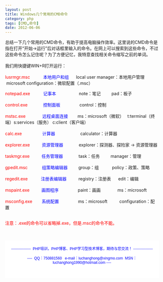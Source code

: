```yaml
---
layout: post
title: Windows几个常用的CMD命令
category: php
tags: [CMD,命令]
date: 2012-06-06
---
```

<p>总结一下几个常用的CMD命令，有助于提高电脑操作效率。这里说的CMD命令是指在打开&ldquo;开始-&gt;运行&rdquo;后对话框里输入的命令。在网上可以搜索到这些命令，不过这些命令怎么记住呢？为了方便记忆，我特意查找相关命令缩写之前的单词。<br />
&nbsp;<br />
我们用快捷键WIN+R打开运行：<br />
&nbsp;<br />
<span style="color: rgb(255, 0, 0);">lusrmgr.msc&nbsp;&nbsp;</span>&nbsp;&nbsp;&nbsp;&nbsp;&nbsp;&nbsp;&nbsp;&nbsp;<span style="color: rgb(0, 0, 255);">&nbsp;本地用户和组&nbsp;</span>&nbsp; &nbsp; &nbsp;local user manager：本地用户管理&nbsp;&nbsp;&nbsp;&nbsp;&nbsp;&nbsp;&nbsp; &nbsp;microsoft configuration：微软配置（.msc）</p>
<p><span style="color: rgb(255, 0, 0);">notepad.exe</span>&nbsp;&nbsp;&nbsp;&nbsp;&nbsp;&nbsp;&nbsp;&nbsp;&nbsp;&nbsp;&nbsp;<span style="color: rgb(0, 0, 255);">记事本&nbsp;</span>&nbsp;&nbsp;&nbsp;&nbsp;&nbsp;&nbsp;&nbsp;&nbsp;&nbsp;&nbsp;&nbsp;&nbsp;&nbsp;&nbsp;&nbsp;&nbsp;&nbsp; note：笔记&nbsp;&nbsp;&nbsp;&nbsp;&nbsp;&nbsp;&nbsp; &nbsp;pad：板子<br />
<br />
<span style="color: rgb(255, 0, 0);">control.exe</span>&nbsp;&nbsp;&nbsp;&nbsp;&nbsp;&nbsp;&nbsp;&nbsp;&nbsp;&nbsp;&nbsp;&nbsp; <span style="color: rgb(0, 0, 255);">控制面板</span>&nbsp;&nbsp;&nbsp;&nbsp;&nbsp;&nbsp;&nbsp;&nbsp;&nbsp;&nbsp;&nbsp;&nbsp;&nbsp;&nbsp;&nbsp;&nbsp;control：控制<br />
<br />
<span style="color: rgb(255, 0, 0);">mstsc.exe</span>&nbsp;&nbsp;&nbsp;&nbsp;&nbsp;&nbsp;&nbsp;&nbsp;&nbsp;&nbsp;&nbsp;&nbsp;&nbsp;<span style="color: rgb(0, 0, 255);">&nbsp;远程桌面连接 &nbsp; &nbsp; &nbsp; &nbsp;</span>ms：microsoft（微软）&nbsp; &nbsp;t:terminal（终端）s:services（服务） c:client（客户端）<span style="color: rgb(0, 0, 255);"><br />
<br />
</span><span style="color: rgb(255, 0, 0);">calc.exe&nbsp;</span>&nbsp;&nbsp;&nbsp;&nbsp;&nbsp;&nbsp;&nbsp;&nbsp;&nbsp;&nbsp;&nbsp;&nbsp;&nbsp;&nbsp;&nbsp;<span style="color: rgb(0, 0, 255);"> 计算器&nbsp;</span>&nbsp; &nbsp; &nbsp; &nbsp; &nbsp; &nbsp; &nbsp; &nbsp; &nbsp; &nbsp; calculator：计算器<br />
<br />
<span style="color: rgb(255, 0, 0);">explorer.exe</span>&nbsp;&nbsp;&nbsp;&nbsp;&nbsp;&nbsp;&nbsp;&nbsp;&nbsp; <span style="color: rgb(0, 0, 255);">资源管理器</span>&nbsp;&nbsp;&nbsp;&nbsp;&nbsp;&nbsp;&nbsp;&nbsp;&nbsp;&nbsp;&nbsp;&nbsp;&nbsp;explorer：探测器、探险家 -&gt; 资源管理器<br />
<br />
<span style="color: rgb(255, 0, 0);">taskmgr.exe</span>&nbsp;&nbsp;&nbsp;&nbsp;&nbsp;&nbsp;&nbsp;&nbsp;&nbsp; <span style="color: rgb(0, 0, 255);">任务管理器</span>&nbsp;&nbsp;&nbsp;&nbsp;&nbsp;&nbsp;&nbsp;&nbsp;&nbsp;&nbsp;&nbsp;&nbsp;&nbsp;task：任务&nbsp;&nbsp;&nbsp;&nbsp;&nbsp;&nbsp; &nbsp; manager：管理<br />
<br />
<span style="color: rgb(255, 0, 0);">gpedit.msc</span>&nbsp;&nbsp;&nbsp;&nbsp;&nbsp;&nbsp;&nbsp;&nbsp;&nbsp;&nbsp;&nbsp; <span style="color: rgb(0, 0, 255);">组策略编辑器</span>&nbsp;&nbsp;&nbsp;&nbsp;&nbsp;&nbsp;&nbsp;&nbsp; group：组&nbsp;&nbsp;&nbsp;&nbsp;&nbsp;&nbsp;&nbsp;&nbsp;&nbsp; &nbsp;policy：政策、策略  <br />
<br />
<span style="color: rgb(255, 0, 0);">regedit.exe</span>&nbsp;&nbsp;&nbsp;&nbsp;&nbsp;&nbsp;&nbsp;&nbsp;&nbsp;&nbsp;<span style="color: rgb(0, 0, 255);"> 注册表编辑器</span>&nbsp;&nbsp;&nbsp;&nbsp;&nbsp;&nbsp;&nbsp;&nbsp;&nbsp; registry：注册表&nbsp;&nbsp;&nbsp;&nbsp;&nbsp; edit：编辑  <br />
<br />
<span style="color: rgb(255, 0, 0);">mspaint.exe&nbsp;</span>&nbsp;&nbsp;&nbsp;&nbsp;&nbsp;&nbsp;&nbsp;&nbsp; <span style="color: rgb(0, 0, 255);">画图程序</span>&nbsp;&nbsp;&nbsp;&nbsp;&nbsp;&nbsp;&nbsp;&nbsp;&nbsp;&nbsp;&nbsp;&nbsp;&nbsp;&nbsp;&nbsp;&nbsp;paint：画画&nbsp;&nbsp;&nbsp;&nbsp;&nbsp;&nbsp;&nbsp;&nbsp;&nbsp;&nbsp;&nbsp;&nbsp;&nbsp; ms：microsoft  <br />
<br />
<span style="color: rgb(255, 0, 0);">msconfig.exe</span>&nbsp;&nbsp;&nbsp;&nbsp;&nbsp;&nbsp;&nbsp; <span style="color: rgb(0, 0, 255);">系统配置</span>&nbsp;&nbsp;&nbsp;&nbsp;&nbsp;&nbsp;&nbsp;&nbsp;&nbsp;&nbsp;&nbsp;&nbsp;&nbsp;&nbsp;&nbsp; ms：microsoft&nbsp;&nbsp;&nbsp;&nbsp;&nbsp;&nbsp;&nbsp;&nbsp;&nbsp; configuration：配置<br />
&nbsp;</p>
<p><span style="color: rgb(255, 0, 0);">注意：.exe的命令可以省略掉.exe，但是.msc的命令不能。<br />
</span><br />
&nbsp;</p>
<div style="margin: 0px; padding: 5px; font-family: Arial, Verdana, sans-serif; font-size: 12px; background-color: rgb(255, 255, 255);">
<p style="text-align: center;"><span style="color: rgb(0, 0, 255);">----------------&nbsp; PHP培训，PHP博客、PHP学习型技术博客，期待与您交流！ ----------------<br />
<br />
----&nbsp; QQ：750881560&nbsp;&nbsp; e-mail：luchanghong@xingmo.com&nbsp; MSN：luchanghong1990@hotmail.com ----</span></p>
<p style="text-align: center;">&nbsp;</p>
</div>
